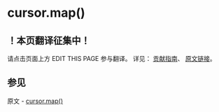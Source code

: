 # cursor.map()

## ！本页翻译征集中！

请点击页面上方 EDIT THIS PAGE 参与翻译。
详见：
[贡献指南]( https://github.com/JinMuInfo/MongoDB-Manual-zh/blob/master/CONTRIBUTING.md )、
[原文链接](  https://docs.mongodb.com/manual/reference/method/cursor.map/  )。

## 参见

原文 - [cursor.map()]( https://docs.mongodb.com/manual/reference/method/cursor.map/ )

